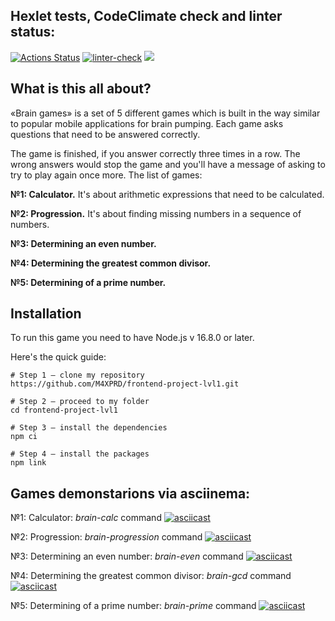 ## Hexlet tests, CodeClimate check and linter status:
[![Actions Status](https://github.com/M4XPRD/frontend-project-lvl1/workflows/hexlet-check/badge.svg)](https://github.com/M4XPRD/frontend-project-lvl1/actions)
[![linter-check](https://github.com/M4XPRD/frontend-project-lvl1/actions/workflows/linter-check.yml/badge.svg)](https://github.com/M4XPRD/frontend-project-lvl1/actions/workflows/linter-check.yml)
<a href="https://codeclimate.com/github/codeclimate/codeclimate/maintainability"><img src="https://api.codeclimate.com/v1/badges/a99a88d28ad37a79dbf6/maintainability" /></a>

## What is this all about?

«Brain games» is a set of 5 different games which is built in the way similar to popular mobile applications for brain pumping. Each game asks questions that need to be answered correctly. 

The game is finished, if you answer correctly three times in a row. The wrong answers would stop the game and you'll have a message of asking to try to play again once more. The list of games:


**№1: Calculator.** It's about arithmetic expressions that need to be calculated.

**№2: Progression.** It's about finding missing numbers in a sequence of numbers.

**№3: Determining an even number.**

**№4: Determining the greatest common divisor.**

**№5: Determining of a prime number.**

## Installation

To run this game you need to have Node.js v 16.8.0 or later.

Here's the quick guide:

```
# Step 1 — clone my repository
https://github.com/M4XPRD/frontend-project-lvl1.git

# Step 2 — proceed to my folder
cd frontend-project-lvl1

# Step 3 — install the dependencies
npm ci

# Step 4 — install the packages
npm link
```
## Games demonstarions via asciinema:

№1: Calculator: *brain-calc* command [![asciicast](https://asciinema.org/a/445228.svg)](https://asciinema.org/a/445228)

№2: Progression: *brain-progression* command [![asciicast](https://asciinema.org/a/446259.svg)](https://asciinema.org/a/446259)

№3: Determining an even number: *brain-even* command [![asciicast](https://asciinema.org/a/444554.svg)](https://asciinema.org/a/444554)

№4: Determining the greatest common divisor: *brain-gcd* command [![asciicast](https://asciinema.org/a/445356.svg)](https://asciinema.org/a/445356)

№5: Determining of a prime number: *brain-prime* command [![asciicast](https://asciinema.org/a/446284.svg)](https://asciinema.org/a/446284)
